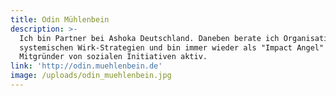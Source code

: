 ```yaml
---
title: Odin Mühlenbein
description: >-
  Ich bin Partner bei Ashoka Deutschland. Daneben berate ich Organisationen zu
  systemischen Wirk-Strategien und bin immer wieder als "Impact Angel" und
  Mitgründer von sozialen Initiativen aktiv.
link: 'http://odin.muehlenbein.de'
image: /uploads/odin_muehlenbein.jpg
---
```


